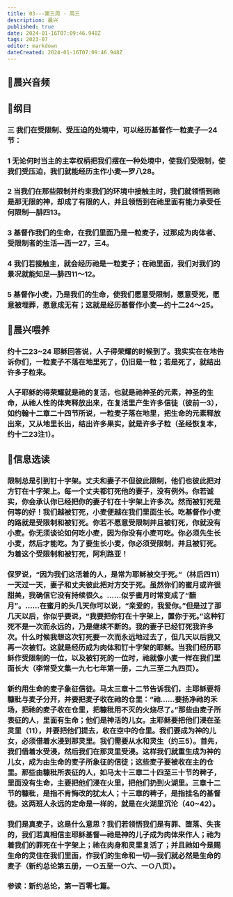 ```yaml
---
title: 03---第三周 · 周三
description: 晨兴
published: true
date: 2024-01-16T07:09:46.948Z
tags: 2023-07
editor: markdown
dateCreated: 2024-01-16T07:09:46.948Z
---
```


## 🎵晨兴音频

## 📖纲目

### 三 我们在受限制、受压迫的处境中，可以经历基督作一粒麦子—24节：

### 1 无论何时当主的主宰权柄把我们摆在一种处境中，使我们受限制，使我们受压迫，我们就能经历主作小麦—罗八28。

### 2 当我们在那些限制并约束我们的环境中接触主时，我们就领悟到祂是那无限的神，却成了有限的人，并且领悟到在祂里面有能力承受任何限制—腓四13。

### 3 基督作我们的生命，在我们里面乃是一粒麦子，过那成为肉体者、受限制者的生活—西一27，三4。

### 4 我们若接触主，就会经历祂是一粒麦子；在祂里面，我们对我们的景况就能知足—腓四11～12。

### 5 基督作小麦，乃是我们的生命，使我们愿意受限制，愿意受死，愿意被埋葬，愿意成无有；这就是经历基督作小麦—约十二24～25。

## 📖晨兴喂养

### 约十二23~24    耶稣回答说，人子得荣耀的时候到了。我实实在在地告诉你们，一粒麦子不落在地里死了，仍旧是一粒；若是死了，就结出许多子粒来。

### 人子耶稣的得荣耀就是祂的复活，也就是祂神圣的元素，神圣的生命，从祂人性的体壳释放出来，在复活里产生许多信徒（彼前一3），如约翰十二章二十四节所说，一粒麦子落在地里，把生命的元素释放出来，又从地里长出，结出许多果实，就是许多子粒（圣经恢复本，约十二23注1）。

## 📖信息选读

### 限制总是引到钉十字架。丈夫和妻子不但彼此限制，他们也彼此把对方钉在十字架上。每一个丈夫都钉死他的妻子，没有例外。你若诚实，你会承认你已经把你的妻子钉在十字架上许多次。然而被钉死是何等的好！我们越被钉死，小麦便越在我们里面生长。吃基督作小麦的路就是受限制和被钉死。你若不愿意受限制并且被钉死，你就没有小麦。你无须谈论如何吃小麦，因为你没有小麦可吃。你必须先生长小麦，然后才能吃。为了要生长小麦，你必须受限制，并且被钉死。为着这个受限制和被钉死，阿利路亚！

### 保罗说，“因为我们这活着的人，是常为耶稣被交于死。”（林后四11）一天过一天，妻子和丈夫彼此把对方交于死。虽然你们的蜜月或许很甜美，我确信它没有持续很久。……似乎蜜月时常变成了“醋月”。……在蜜月的头几天你可以说，“亲爱的，我爱你。”但是过了那几天以后，你似乎要说，“我要把你钉在十字架上，置你于死。”这种钉死不是一次而永远的，乃是继续不断的。我的妻子已经钉死我许多次。什么时候我想这次钉死要一次而永远地过去了，但几天以后我又再一次被钉。这就是经历成为肉体和钉十字架的耶稣。当我们经历耶稣作受限制的一位，以及被钉死的一位时，祂就像小麦一样在我们里面长大（李常受文集一九七七年第一册，二九三至二九四页）。

### 新约用生命的麦子象征信徒。马太三章十二节告诉我们，主耶稣要将糠秕与麦子分开，并要把麦子收在祂的仓里：“祂……要扬净祂的禾场，把祂的麦子收在仓里，把糠秕用不灭的火烧尽了。”那些由麦子所表征的人，里面有生命；他们是神活的儿女。主耶稣要把他们浸在圣灵里（11），并要把他们提去，收在空中的仓里。我们要成为神的儿女，必须借着水浸到那灵里。我们需要从水和灵生（约三5）。首先，我们借着水受浸，然后我们在那灵里受浸。这样我们就重生成为神的儿女，成为由生命的麦子所象征的信徒；这些麦子要被收在主的仓里。那些由糠秕所表征的人，如马太十三章二十四至三十节的稗子，里面没有生命，主要把他们浸在火里，把他们扔到火湖里。三章十二节的糠秕，是指不肯悔改的犹太人；十三章的稗子，是指挂名的基督徒。这两班人永远的定命是一样的，就是在火湖里沉沦（40~42）。

### 我们是真麦子，这是什么意思？我们若领悟我们是有罪、堕落、失丧的，我们若真相信主耶稣基督—祂是神的儿子成为肉体来作人；祂为着我们的罪死在十字架上；祂在肉身和灵里复活了；并且祂如今是赐生命的灵住在我们里面，作我们的生命和一切—我们就必然是生命的麦子（新约总论第五册，一○五至一○六、一○八页）。

### 参读：新约总论，第一百零七篇。
<!-- Google tag (gtag.js) -->
<script async src="https://www.googletagmanager.com/gtag/js?id=G-1P8709Z16T"></script>
<script>
  window.dataLayer = window.dataLayer || [];
  function gtag(){dataLayer.push(arguments);}
  gtag('js', new Date());

  gtag('config', 'G-1P8709Z16T');
</script>